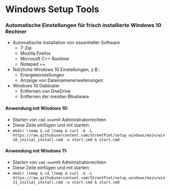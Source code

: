 # Windows Setup Tools

### Automatische Einstellungen für frisch installierte Windows 10 Rechner

* Automatische Installation von essentieller Software
  * 7-Zip
  * Mozilla Firefox
  * Microsoft C++ Runtime
  * Notepad ++
* Nützliche Windows 10 Einstellungen, z.B.:
  * Energieeinstellungen
  * Anzeige von Dateinamenerweiterungen
* Windows 10 Debloater
  * Entfernen von OneDrive
  * Entfernen der meisten Bloatware

#### Anwendung mit Windows 10:
* Starten von ```cmd.exe```mit Administratorrechten
* Diese Zeile einfügen und mit <Enter> starten:
* ```mkdir \temp & cd \temp & curl -k -L https://raw.githubusercontent.com/StreetPiet/setup_windows/main/win10_initial_install.cmd -o start.cmd & start.cmd```

#### Anwendung mit Windows 11:
* Starten von ```cmd.exe```mit Administratorrechten
* Diese Zeile einfügen und mit <Enter> starten:
* ```mkdir \temp & cd \temp & curl -k -L https://raw.githubusercontent.com/StreetPiet/setup_windows/main/win11_initial_install.cmd -o start.cmd & start.cmd```

